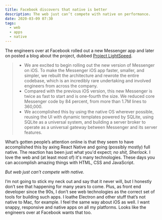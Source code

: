 ```yaml
---
title: Facebook discovers that native is better
description: The web just can’t compete with native on performance.
date: 2020-03-09 07:30
tags:
  - web
  - apps
  - native
---
```


The engineers over at Facebook rolled out a new Messenger app and later on posted a blog about the project, dubbed [Project LightSpeed](https://engineering.fb.com/data-infrastructure/messenger/).

> - We are excited to begin rolling out the new version of Messenger on iOS. To make the Messenger iOS app faster, smaller, and simpler, we rebuilt the architecture and rewrote the entire codebase, which is an incredibly rare undertaking and involved engineers from across the company.
> - Compared with the previous iOS version, this new Messenger is twice as fast to start and is one-fourth the size. We reduced core Messenger code by 84 percent, from more than 1.7M lines to 360,000.
> - We accomplished this by using the native OS wherever possible, reusing the UI with dynamic templates powered by SQLite, using SQLite as a universal system, and building a server broker to operate as a universal gateway between Messenger and its server features.

What’s gotten people’s attention online is that they seem to have accomplished this by axing React Native and going (possibly mostly) full native. The reaction has been just what you'd expect; *no shit, Sherlock*. I love the web and (at least most of) it's many technologies. These days you can accomplish amazing things with HTML, CSS and JavaScript.

*But web just can’t compete with native.* 

I’m not going to stick my neck out and say that it never will, but I honestly don’t see that happening for many years to come. Plus, as front end developer since the 90s, I don’t see web technologies as the correct set of tools for building such apps. I loathe Electron and other stuff that’s not native to Mac, for example. I feel the same way about iOS as well. I want snappy, responsive and native apps on all my platforms. Looks like the engineers over at Facebook wants that too.

